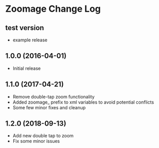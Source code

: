 # Zoomage Change Log

## test version
- example release

## 1.0.0 (2016-04-01)
- Initial release

## 1.1.0 (2017-04-21)
- Remove double-tap zoom functionality
- Added zoomage_ prefix to xml variables to avoid potential conflicts
- Some few minor fixes and cleanup

## 1.2.0 (2018-09-13)
- Add new double tap to zoom
- Fix some minor issues

